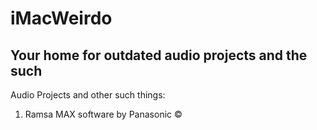 # iMacWeirdo
## Your home for outdated audio projects and the such
Audio Projects and other such things:

1. Ramsa MAX software by Panasonic &copy;
